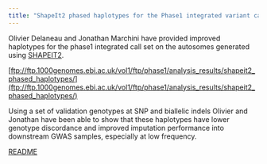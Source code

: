 ```yaml
---
title: "ShapeIt2 phased haplotypes for the Phase1 integrated variant calls"
---
```

                    
Olivier Delaneau and Jonathan Marchini have provided improved haplotypes for the phase1 integrated call set on the autosomes generated using [SHAPEIT2](http://www.shapeit.fr/).

[ftp://ftp.1000genomes.ebi.ac.uk/vol1/ftp/phase1/analysis_results/shapeit2_phased_haplotypes/](ftp://ftp.1000genomes.ebi.ac.uk/vol1/ftp/phase1/analysis_results/shapeit2_phased_haplotypes/)

Using a set of validation genotypes at SNP and biallelic indels Olivier and Jonathan have been able to show that these haplotypes have lower genotype discordance and improved imputation performance into downstream GWAS samples, especially at low frequency.

[README](ftp://ftp.1000genomes.ebi.ac.uk/vol1/ftp/phase1/analysis_results/shapeit2_phased_haplotypes/README_shapeit2_phased_haplotypes)
